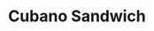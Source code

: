 ---
title: "Cubano Sandwich"
price: "$14.00"
category: "Sandwiches"
img: "src/images/menu/burrito.jpg"
desc: "Turkey, bacon, swiss cheese, spicy mustard, and sliced pickles served with french fries, cole slaw, or potato salad"
---
